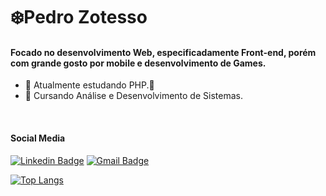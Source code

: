# ❄️Pedro Zotesso

#### Focado no desenvolvimento Web, especificadamente Front-end, porém com grande gosto por mobile e desenvolvimento de Games.

- 🌱 Atualmente estudando PHP.🐘
- 📘 Cursando Análise e Desenvolvimento de Sistemas.

<br>

#### Social Media

[![Linkedin Badge](https://img.shields.io/badge/-LinkedIn-115f8f?style=flat-square&logo=Linkedin&logoColor=white&link=https://www.linkedin.com/in/pedro-zotesso/)](https://www.linkedin.com/in/pedro-zotesso/) 
[![Gmail Badge](https://img.shields.io/badge/-siriothart@gmail.com-115f8f?style=flat-square&logo=Gmail&logoColor=white&link=mailto:siriothart@gmail.com)](mailto:siriothart@gmail.com)


[![Top Langs](https://github-readme-stats.vercel.app/api/top-langs/?username=Zotesso&layout=compact)](https://github.com/Zotesso/github-readme-stats)